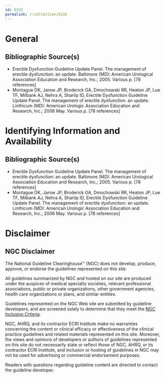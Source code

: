 ```yaml
---
id: 5332
permalink: /:collection/5332
---
```


# General

## Bibliographic Source(s)

- Erectile Dysfunction Guideline Update Panel. The management of erectile dysfunction: an update. Baltimore (MD): American Urological Association Education and Research, Inc.; 2005. Various p. [78 references]
- Montague DK, Jarow JP, Broderick GA, Dmochowski RR, Heaton JP, Lue TF, Milbank AJ, Nehra A, Sharlip ID, Erectile Dysfunction Guideline Update Panel. The management of erectile dysfunction: an update. Linthicum (MD): American Urologic Association Education and Research, Inc.; 2006 May. Various p. [78 references]

# Identifying Information and Availability

## Bibliographic Source(s)

- Erectile Dysfunction Guideline Update Panel. The management of erectile dysfunction: an update. Baltimore (MD): American Urological Association Education and Research, Inc.; 2005. Various p. [78 references]
- Montague DK, Jarow JP, Broderick GA, Dmochowski RR, Heaton JP, Lue TF, Milbank AJ, Nehra A, Sharlip ID, Erectile Dysfunction Guideline Update Panel. The management of erectile dysfunction: an update. Linthicum (MD): American Urologic Association Education and Research, Inc.; 2006 May. Various p. [78 references]

# Disclaimer

## NGC Disclaimer

The National Guideline Clearinghouse™ (NGC) does not develop, produce, approve, or endorse the guidelines represented on this site.

All guidelines summarized by NGC and hosted on our site are produced under the auspices of medical specialty societies, relevant professional associations, public or private organizations, other government agencies, health care organizations or plans, and similar entities.

Guidelines represented on the NGC Web site are submitted by guideline developers, and are screened solely to determine that they meet the [NGC Inclusion Criteria](/help-and-about/summaries/inclusion-criteria).

NGC, AHRQ, and its contractor ECRI Institute make no warranties concerning the content or clinical efficacy or effectiveness of the clinical practice guidelines and related materials represented on this site. Moreover, the views and opinions of developers or authors of guidelines represented on this site do not necessarily state or reflect those of NGC, AHRQ, or its contractor ECRI Institute, and inclusion or hosting of guidelines in NGC may not be used for advertising or commercial endorsement purposes.

Readers with questions regarding guideline content are directed to contact the guideline developer.

